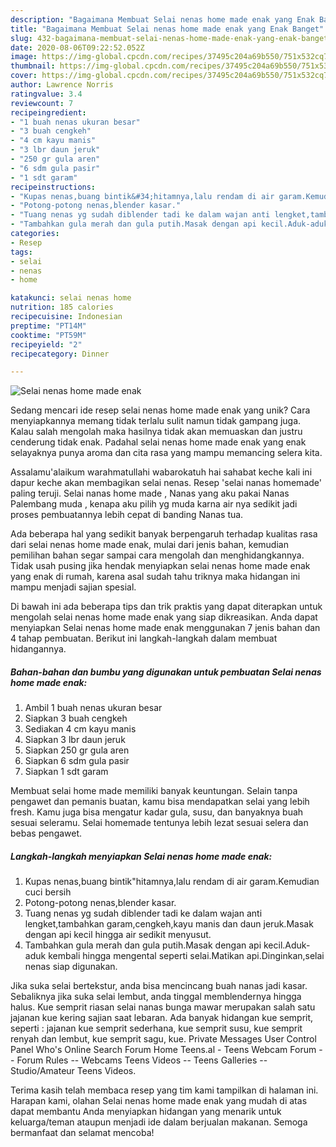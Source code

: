 ```yaml
---
description: "Bagaimana Membuat Selai nenas home made enak yang Enak Banget"
title: "Bagaimana Membuat Selai nenas home made enak yang Enak Banget"
slug: 432-bagaimana-membuat-selai-nenas-home-made-enak-yang-enak-banget
date: 2020-08-06T09:22:52.052Z
image: https://img-global.cpcdn.com/recipes/37495c204a69b550/751x532cq70/selai-nenas-home-made-enak-foto-resep-utama.jpg
thumbnail: https://img-global.cpcdn.com/recipes/37495c204a69b550/751x532cq70/selai-nenas-home-made-enak-foto-resep-utama.jpg
cover: https://img-global.cpcdn.com/recipes/37495c204a69b550/751x532cq70/selai-nenas-home-made-enak-foto-resep-utama.jpg
author: Lawrence Norris
ratingvalue: 3.4
reviewcount: 7
recipeingredient:
- "1 buah nenas ukuran besar"
- "3 buah cengkeh"
- "4 cm kayu manis"
- "3 lbr daun jeruk"
- "250 gr gula aren"
- "6 sdm gula pasir"
- "1 sdt garam"
recipeinstructions:
- "Kupas nenas,buang bintik&#34;hitamnya,lalu rendam di air garam.Kemudian cuci bersih"
- "Potong-potong nenas,blender kasar."
- "Tuang nenas yg sudah diblender tadi ke dalam wajan anti lengket,tambahkan garam,cengkeh,kayu manis dan daun jeruk.Masak dengan api kecil hingga air sedikit menyusut."
- "Tambahkan gula merah dan gula putih.Masak dengan api kecil.Aduk-aduk kembali hingga mengental seperti selai.Matikan api.Dinginkan,selai nenas siap digunakan."
categories:
- Resep
tags:
- selai
- nenas
- home

katakunci: selai nenas home 
nutrition: 185 calories
recipecuisine: Indonesian
preptime: "PT14M"
cooktime: "PT59M"
recipeyield: "2"
recipecategory: Dinner

---
```



![Selai nenas home made enak](https://img-global.cpcdn.com/recipes/37495c204a69b550/751x532cq70/selai-nenas-home-made-enak-foto-resep-utama.jpg)

Sedang mencari ide resep selai nenas home made enak yang unik? Cara menyiapkannya memang tidak terlalu sulit namun tidak gampang juga. Kalau salah mengolah maka hasilnya tidak akan memuaskan dan justru cenderung tidak enak. Padahal selai nenas home made enak yang enak selayaknya punya aroma dan cita rasa yang mampu memancing selera kita.

Assalamu&#39;alaikum warahmatullahi wabarokatuh hai sahabat keche kali ini dapur keche akan membagikan selai nenas. Resep &#39;selai nanas homemade&#39; paling teruji. Selai nanas home made , Nanas yang aku pakai Nanas Palembang muda , kenapa aku pilih yg muda karna air nya sedikit jadi proses pembuatannya lebih cepat di banding Nanas tua.

Ada beberapa hal yang sedikit banyak berpengaruh terhadap kualitas rasa dari selai nenas home made enak, mulai dari jenis bahan, kemudian pemilihan bahan segar sampai cara mengolah dan menghidangkannya. Tidak usah pusing jika hendak menyiapkan selai nenas home made enak yang enak di rumah, karena asal sudah tahu triknya maka hidangan ini mampu menjadi sajian spesial.


Di bawah ini ada beberapa tips dan trik praktis yang dapat diterapkan untuk mengolah selai nenas home made enak yang siap dikreasikan. Anda dapat menyiapkan Selai nenas home made enak menggunakan 7 jenis bahan dan 4 tahap pembuatan. Berikut ini langkah-langkah dalam membuat hidangannya.

<!--inarticleads1-->

##### Bahan-bahan dan bumbu yang digunakan untuk pembuatan Selai nenas home made enak:

1. Ambil 1 buah nenas ukuran besar
1. Siapkan 3 buah cengkeh
1. Sediakan 4 cm kayu manis
1. Siapkan 3 lbr daun jeruk
1. Siapkan 250 gr gula aren
1. Siapkan 6 sdm gula pasir
1. Siapkan 1 sdt garam


Membuat selai home made memiliki banyak keuntungan. Selain tanpa pengawet dan pemanis buatan, kamu bisa mendapatkan selai yang lebih fresh. Kamu juga bisa mengatur kadar gula, susu, dan banyaknya buah sesuai seleramu. Selai homemade tentunya lebih lezat sesuai selera dan bebas pengawet. 

<!--inarticleads2-->

##### Langkah-langkah menyiapkan Selai nenas home made enak:

1. Kupas nenas,buang bintik&#34;hitamnya,lalu rendam di air garam.Kemudian cuci bersih
1. Potong-potong nenas,blender kasar.
1. Tuang nenas yg sudah diblender tadi ke dalam wajan anti lengket,tambahkan garam,cengkeh,kayu manis dan daun jeruk.Masak dengan api kecil hingga air sedikit menyusut.
1. Tambahkan gula merah dan gula putih.Masak dengan api kecil.Aduk-aduk kembali hingga mengental seperti selai.Matikan api.Dinginkan,selai nenas siap digunakan.


Jika suka selai bertekstur, anda bisa mencincang buah nanas jadi kasar. Sebaliknya jika suka selai lembut, anda tinggal memblendernya hingga halus. Kue semprit riasan selai nanas bunga mawar merupakan salah satu jajanan kue kering sajian saat lebaran. Ada banyak hidangan kue semprit, seperti : jajanan kue semprit sederhana, kue semprit susu, kue semprit renyah dan lembut, kue semprit sagu, kue. Private Messages User Control Panel Who&#39;s Online Search Forum Home Teens.al - Teens Webcam Forum -- Forum Rules -- Webcams Teens Videos -- Teens Galleries -- Studio/Amateur Teens Videos. 

Terima kasih telah membaca resep yang tim kami tampilkan di halaman ini. Harapan kami, olahan Selai nenas home made enak yang mudah di atas dapat membantu Anda menyiapkan hidangan yang menarik untuk keluarga/teman ataupun menjadi ide dalam berjualan makanan. Semoga bermanfaat dan selamat mencoba!
